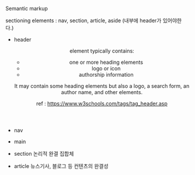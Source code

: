 Semantic markup

sectioning elements : nav, section, article, aside (내부에 header가 있어야한다.)

- header
  <header> element typically contains:
   
  - one or more heading elements
  - logo or icon
  - authorship information

  It may contain some heading elements but also a logo, a search form, an author name, and other elements.

  ref : https://www.w3schools.com/tags/tag_header.asp

- nav
- main
- section 논리적 완결 집합체
- article 뉴스기사, 블로그 등 컨텐츠의 완결성
